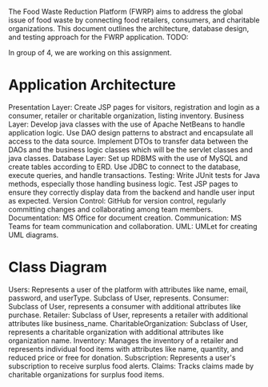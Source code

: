 The Food Waste Reduction Platform (FWRP) aims to address the global issue of food waste by connecting food retailers, consumers, and charitable organizations. This document outlines the architecture, database design, and testing approach for the FWRP application.
TODO: 

In group of 4, we are working on this assignment. 


# Application Architecture

Presentation Layer: Create JSP pages for visitors, registration and login as a consumer, retailer or charitable organization, listing inventory.
Business Layer: Develop java classes with the use of Apache NetBeans to handle application logic. Use DAO design patterns to abstract and encapsulate all access to the data source. Implement DTOs to transfer data between the DAOs and the business logic classes which will be the servlet classes and java classes.
Database Layer: Set up RDBMS with the use of MySQL and create tables according to ERD. Use JDBC to connect to the database, execute queries, and handle transactions.
Testing: Write JUnit tests for Java methods, especially those handling business logic. Test JSP pages to ensure they correctly display data from the backend and handle user input as expected.
Version Control: GitHub for version control, regularly committing changes and collaborating among team members.
Documentation: MS Office for document creation.
Communication: MS Teams for team communication and collaboration.
UML: UMLet for creating UML diagrams.

# Class Diagram

Users: Represents a user of the platform with attributes like name, email, password, and userType. Subclass of User, represents.
Consumer: Subclass of User, represents a consumer with additional attributes like purchase.
Retailer: Subclass of User, represents a retailer with additional attributes like business_name.
CharitableOrganization: Subclass of User, represents a charitable organization with additional attributes like organization name.
Inventory: Manages the inventory of a retailer and represents individual food items with attributes like name, quantity, and reduced price or free for donation.
Subscription: Represents a user's subscription to receive surplus food alerts.
Claims: Tracks claims made by charitable organizations for surplus food items.
